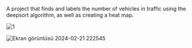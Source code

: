 A project that finds and labels the number of vehicles in traffic using the deepsort algorithm, as well as creating a heat map.

![1](https://github.com/BatuFstk/TrafficHeatMap/assets/152743262/8a970e2a-af8d-42d5-9e91-dc4eacbf9280)


![Ekran görüntüsü 2024-02-21 222545](https://github.com/BatuFstk/TrafficHeatMap/assets/152743262/100a2137-f3e2-4eb7-818f-102acecec716)
